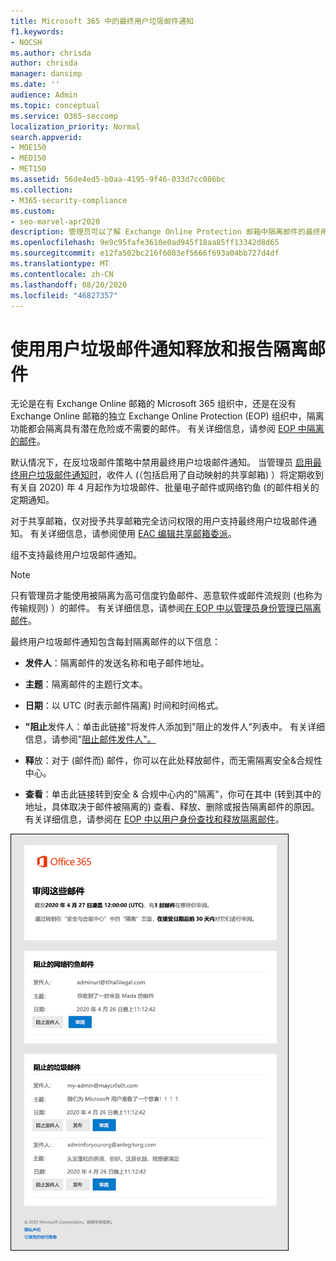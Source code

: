 ```yaml
---
title: Microsoft 365 中的最终用户垃圾邮件通知
f1.keywords:
- NOCSH
ms.author: chrisda
author: chrisda
manager: dansimp
ms.date: ''
audience: Admin
ms.topic: conceptual
ms.service: O365-seccomp
localization_priority: Normal
search.appverid:
- MOE150
- MED150
- MET150
ms.assetid: 56de4ed5-b0aa-4195-9f46-033d7cc086bc
ms.collection:
- M365-security-compliance
ms.custom:
- seo-marvel-apr2020
description: 管理员可以了解 Exchange Online Protection 邮箱中隔离邮件的最终用户 (垃圾邮件) 。
ms.openlocfilehash: 9e9c95fafe3610e0ad945f18aa85ff13342d8d65
ms.sourcegitcommit: e12fa502bc216f6083ef5666f693a04bb727d4df
ms.translationtype: MT
ms.contentlocale: zh-CN
ms.lasthandoff: 08/20/2020
ms.locfileid: "46827357"
---
```

# <a name="use-user-spam-notifications-to-release-and-report-quarantined-messages"></a>使用用户垃圾邮件通知释放和报告隔离邮件

无论是在有 Exchange Online 邮箱的 Microsoft 365 组织中，还是在没有 Exchange Online 邮箱的独立 Exchange Online Protection (EOP) 组织中，隔离功能都会隔离具有潜在危险或不需要的邮件。 有关详细信息，请参阅 [EOP 中隔离的邮件](quarantine-email-messages.md)。

默认情况下，在反垃圾邮件策略中禁用最终用户垃圾邮件通知。 当管理员 [启用最终用户垃圾邮件通知时](configure-your-spam-filter-policies.md#configure-end-user-spam-notifications)，收件人 (（包括启用了自动映射的共享邮箱) ）将定期收到有关自 2020) 年 4 月起作为垃圾邮件、批量电子邮件或网络钓鱼 (的邮件相关的定期通知。

对于共享邮箱，仅对授予共享邮箱完全访问权限的用户支持最终用户垃圾邮件通知。 有关详细信息，请参阅使用 [EAC 编辑共享邮箱委派](https://docs.microsoft.com/Exchange/collaboration-exo/shared-mailboxes#use-the-eac-to-edit-shared-mailbox-delegation)。

组不支持最终用户垃圾邮件通知。

> [!NOTE]
> 只有管理员才能使用被隔离为高可信度钓鱼邮件、恶意软件或邮件流规则 (也称为传输规则) ）的邮件。 有关详细信息，请参阅[在 EOP 中以管理员身份管理已隔离邮件](manage-quarantined-messages-and-files.md)。

最终用户垃圾邮件通知包含每封隔离邮件的以下信息：

- **发件人**：隔离邮件的发送名称和电子邮件地址。

- **主题**：隔离邮件的主题行文本。

- **日期**：以 UTC (时表示邮件隔离) 时间和时间格式。

- **"阻止**发件人：单击此链接"将发件人添加到"阻止的发件人"列表中。 有关详细信息，请参阅"[阻止邮件发件人"。](https://support.microsoft.com/office/b29fd867-cac9-40d8-aed1-659e06a706e4)

- **释**放：对于 (邮件而) 邮件，你可以在此处释放邮件，而无需隔离安全&合规性中心。

- **查看**：单击此链接转到安全 & 合规中心内的"隔离"，你可在其中 (转到其中的地址，具体取决于邮件被隔离的) 查看、释放、删除或报告隔离邮件的原因。 有关详细信息，请参阅在 [EOP 中以用户身份查找和释放隔离邮件](find-and-release-quarantined-messages-as-a-user.md)。

![示例最终用户垃圾邮件通知](../../media/end-user-spam-notification.png)
